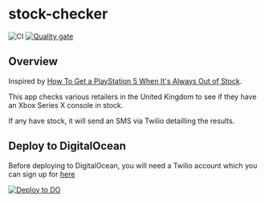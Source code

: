 # stock-checker

![CI](https://github.com/jonjam/stock-checker/workflows/CI/badge.svg?branch=main)
[![Quality gate](https://sonarcloud.io/api/project_badges/quality_gate?project=stock-checker)](https://sonarcloud.io/dashboard?id=stock-checker)

## Overview
Inspired by [How To Get a PlayStation 5 When It's Always Out of Stock](https://dev.to/marisayou/how-to-get-a-playstation-5-when-it-s-always-out-of-stock-5d4i).

This app checks various retailers in the United Kingdom to see if they have an Xbox Series X console in stock. 

If any have stock, it will send an SMS via Twilio detailling the results.

## Deploy to DigitalOcean
Before deploying to DigitalOcean, you will need a Twilio account which you can sign up for [here](https://www.twilio.com/try-twilio)

[![Deploy to DO](https://mp-assets1.sfo2.digitaloceanspaces.com/deploy-to-do/do-btn-blue.svg)](https://cloud.digitalocean.com/apps/new?repo=https://github.com/jonjam/stock-checker/tree/main)
